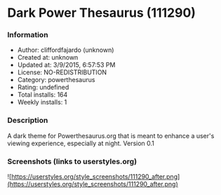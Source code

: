 # Dark Power Thesaurus (111290)

### Information
- Author: cliffordfajardo (unknown)
- Created at: unknown
- Updated at: 3/9/2015, 6:57:53 PM
- License: NO-REDISTRIBUTION
- Category: powerthesaurus
- Rating: undefined
- Total installs: 164
- Weekly installs: 1


### Description
A dark theme for Powerthesaurus.org that is meant to enhance a user's viewing experience, especially at night.
Version 0.1


### Screenshots (links to userstyles.org)
![https://userstyles.org/style_screenshots/111290_after.png](https://userstyles.org/style_screenshots/111290_after.png)


